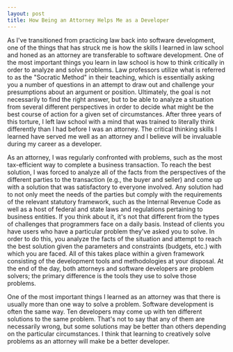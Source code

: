 ```yaml
---
layout: post
title: How Being an Attorney Helps Me as a Developer
---
```

As I've transitioned from practicing law back into software development, one of the things that has struck me is how the skills I learned in law school and honed as an attorney are transferable to software development. One of the most important things you learn in law school is how to think critically in order to analyze and solve problems. Law professors utilize what is referred to as the "Socratic Method" in their teaching, which is essentially asking you a number of questions in an attempt to draw out and challenge your presumptions about an argument or position. Ultimately, the goal is not necessarily to find the right answer, but to be able to analyze a situation from several different perspectives in order to decide what might be the best course of action for a given set of circumstances. After three years of this torture, I left law school with a mind that was trained to literally think differently than I had before I was an attorney. The critical thinking skills I learned have served me well as an attorney and I believe will be invaluable during my career as a developer.

As an attorney, I was regularly confronted with problems, such as the most tax-efficient way to complete a business transaction. To reach the best solution, I was forced to analyze all of the facts from the perspectives of the different parties to the transaction (e.g., the buyer and seller) and come up with a solution that was satisfactory to everyone involved. Any solution had to not only meet the needs of the parties but comply with the requirements of the relevant statutory framework, such as the Internal Revenue Code as well as a host of federal and state laws and regulations pertaining to business entities. If you think about it, it's not that different from the types of challenges that programmers face on a daily basis. Instead of clients you have users who have a particular problem they've asked you to solve. In order to do this, you analyze the facts of the situation and attempt to reach the best solution given the parameters and constraints (budgets, etc.) with which you are faced. All of this takes place within a given framework consisting of the development tools and methodologies at your disposal. At the end of the day, both attorneys and software developers are problem solvers; the primary difference is the tools they use to solve those problems. 

One of the most important things I learned as an attorney was that there is usually more than one way to solve a problem. Software development is often the same way. Ten developers may come up with ten different solutions to the same problem. That's not to say that any of them are necessarily wrong, but some solutions may be better than others depending on the particular circumstances. I think that learning to creatively solve problems as an attorney will make be a better developer.
